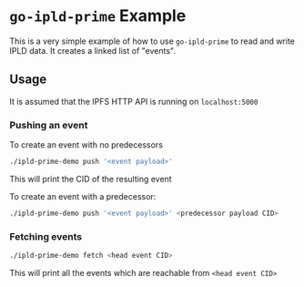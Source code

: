 # `go-ipld-prime` Example

This is a very simple example of how to use `go-ipld-prime` to read and write IPLD data. It creates a linked list of "events".


## Usage

It is assumed that the IPFS HTTP API is running on `localhost:5000`

### Pushing an event

To create an event with no predecessors

```bash
./ipld-prime-demo push '<event payload>'
```

This will print the CID of the resulting event

To create an event with a predecessor:

```bash
./ipld-prime-demo push '<event payload>' <predecessor payload CID>
```

### Fetching events

```bash
./ipld-prime-demo fetch <head event CID>
```

This will print all the events which are reachable from `<head event CID>`

